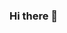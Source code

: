 ### Hi there 👋

<!--
**SureshHemantha/SureshHemantha** is a ✨ _special_ ✨ repository because its `README.md` (this file) appears on your GitHub profile.

Here are some ideas to get you started:

- 🔭 I’m currently studying at Sri lanka institute of information technology ...
- 👯 I’m looking to collaborate on coding ...
- 💬 Ask me about Web Development...
- 📫 How to reach me: sureshhemantha35@gmail.com ...
-Linkedin profile: https://www.linkedin.com/in/suresh-hemantha/

